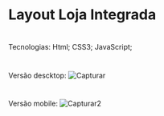 # Layout Loja Integrada
#
Tecnologias:
<a>Html;</a>
<a>CSS3;</a>
<a>JavaScript;</a>
#
<a>Versão descktop:</a>
![Capturar](https://user-images.githubusercontent.com/70344056/116314359-5eecd380-a785-11eb-9e80-35ec1bec623c.PNG)
#
<a>Versão mobile:</a>
![Capturar2](https://user-images.githubusercontent.com/70344056/116314637-be4ae380-a785-11eb-9363-f152a7f002e6.PNG)

